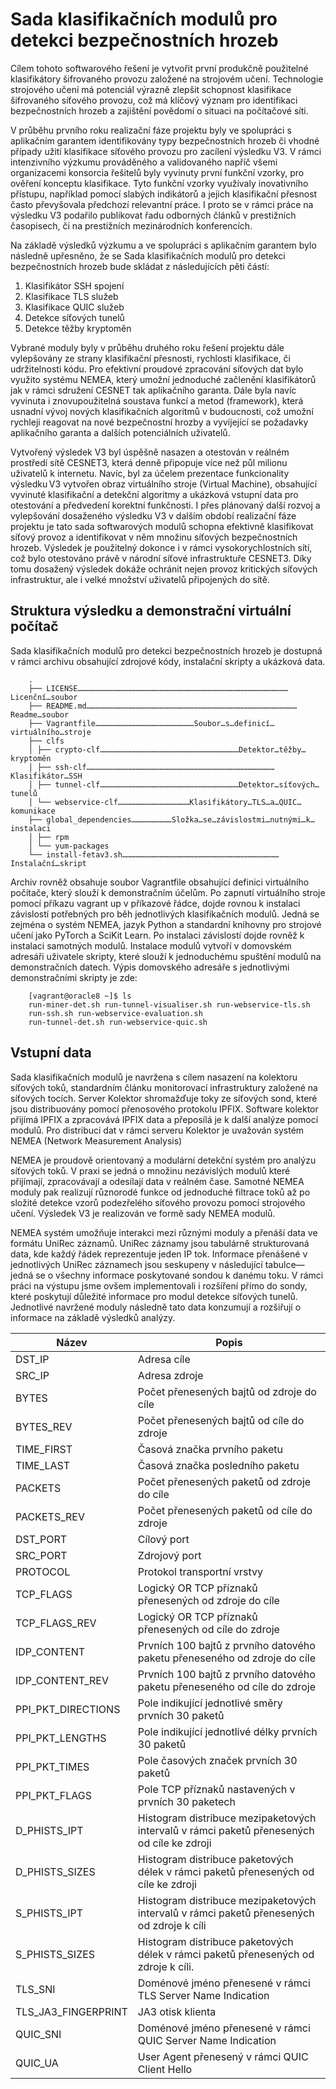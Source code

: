 # Sada klasifikačních modulů pro detekci bezpečnostních hrozeb  

Cílem tohoto softwarového řešení je vytvořit první produkčně použitelné klasifikátory šifrovaného provozu založené na strojovém učení. Technologie strojového učení má potenciál výrazně zlepšit schopnost klasifikace šifrovaného síťového provozu, což má klíčový význam pro identifikaci bezpečnostních hrozeb a zajištění povědomí o situaci na počítačové síti.

V průběhu prvního roku realizační fáze projektu byly ve spolupráci s aplikačním garantem identifikovány typy bezpečnostních hrozeb či vhodné případy užití klasifikace síťového provozu pro zacílení výsledku V3. V rámci intenzivního výzkumu prováděného a validovaného napříč všemi organizacemi konsorcia řešitelů byly vyvinuty první funkční vzorky, pro ověření konceptu klasifikace. Tyto funkční vzorky využívaly inovativního přístupu, například pomocí slabých indikátorů a jejich klasifikační přesnost často převyšovala předchozí relevantní práce. I proto se v rámci práce na výsledku V3 podařilo publikovat řadu odborných článků v prestižních časopisech, či na prestižních mezinárodních konferencích.

Na základě výsledků výzkumu a ve spolupráci s aplikačním garantem bylo následně upřesněno, že se Sada klasifikačních modulů pro detekci bezpečnostních hrozeb bude skládat z následujících pěti částí:

1.  Klasifikátor SSH spojení
2.  Klasifikace TLS služeb
3.  Klasifikace QUIC služeb
4.  Detekce síťových tunelů
5.  Detekce těžby kryptoměn
    

Vybrané moduly byly v průběhu druhého roku řešení projektu dále vylepšovány ze strany klasifikační přesnosti, rychlosti klasifikace, či udržitelnosti kódu. Pro efektivní proudové zpracování síťových dat bylo využito systému NEMEA, který umožní jednoduché začlenění klasifikátorů jak v rámci sdružení CESNET tak aplikačního garanta. Dále byla navíc vyvinuta i znovupoužitelná soustava funkcí a metod (framework), která usnadní vývoj nových klasifikačních algoritmů v budoucnosti, což umožní rychleji reagovat na nové bezpečnostní hrozby a vyvíjející se požadavky aplikačního garanta a dalších potenciálních uživatelů.

Vytvořený výsledek V3 byl úspěšně nasazen a otestován v reálném prostředí sítě CESNET3, která denně připopuje více než půl milionu uživatelů k internetu. Navíc, byl za účelem prezentace funkcionality výsledku V3 vytvořen obraz virtuálního stroje (Virtual Machine), obsahující vyvinuté klasifikační a detekční algoritmy a ukázková vstupní data pro otestování a předvedení korektní funkčnosti. I přes plánovaný další rozvoj a vylepšování dosaženého výsledku V3 v dalším období realizační fáze projektu je tato sada softwarových modulů schopna efektivně klasifikovat síťový provoz a identifikovat v něm množinu síťových bezpečnostních hrozeb. Výsledek je použitelný dokonce i v rámci vysokorychlostních sítí, což bylo otestováno právě v národní síťové infrastruktuře CESNET3. Díky tomu dosažený výsledek dokáže ochránit nejen provoz kritických síťových infrastruktur, ale i velké množství uživatelů připojených do sítě.

## Struktura výsledku a demonstrační virtuální počítač
Sada klasifikačních modulů pro detekci bezpečnostních hrozeb je dostupná v rámci archivu obsahující zdrojové kódy, instalační skripty a ukázková data.

```
    .
    ├── LICENSE……………………………………………………………………………………………………………………………Licenční…soubor
    ├── README.md……………………………………………………………………………………………………………………………Readme…soubor
    ├── Vagrantfile…………………………………………………………Soubor…s…definicí…virtuálního…stroje
    ├── clfs
    │ ├── crypto-clf…………………………………………………………………………………Detektor…těžby…kryptoměn
    │ ├── ssh-clf………………………………………………………………………………………………………………Klasifikátor…SSH
    │ ├── tunnel-clf…………………………………………………………………………………Detektor…síťových…tunelů
    │ └── webservice-clf…………………………………………Klasifikátory…TLS…a…QUIC…komunikace
    ├── global_dependencies………………………Složka…se…závislostmi…nutnými…k…instalaci
    │ ├── rpm
    │ └── yum-packages
    └── install-fetav3.sh……………………………………………………………………………………………Instalační…skript
```

Archiv rovněž obsahuje soubor Vagrantfile obsahující definici virtuálního počítače, který slouží k demonstračním účelům. Po zapnutí virtuálního stroje pomocí příkazu vagrant up v příkazové řádce, dojde rovnou k instalaci závislostí potřebných pro běh jednotlivých klasifikačních modulů. Jedná se zejména o systém NEMEA, jazyk Python a standardní knihovny pro strojové učení jako PyTorch a SciKit Learn. Po instalaci závislostí dojde rovněž k instalaci samotných modulů. Instalace modulů vytvoří v domovském adresáři uživatele skripty, které slouží k jednoduchému spuštění modulů na demonstračních datech. Výpis domovského adresáře s jednotlivými demonstračními skripty je zde:
```
    [vagrant@oracle8 ~]$ ls
    run-miner-det.sh run-tunnel-visualiser.sh run-webservice-tls.sh
    run-ssh.sh run-webservice-evaluation.sh
    run-tunnel-det.sh run-webservice-quic.sh
```
## Vstupní data

Sada klasifikačních modulů je navržena s cílem nasazení na kolektoru síťových toků, standardním článku monitorovací infrastruktury založené na síťových tocích. Server Kolektor shromažďuje toky ze síťových sond, které jsou distribuovány pomocí přenosového protokolu IPFIX. Software kolektor přijímá IPFIX a zpracovává IPFIX data a přeposílá je k další analýze pomocí modulů. Pro distribuci dat v rámci serveru Kolektor je uvažován systém NEMEA (Network Measurement Analysis)

NEMEA je proudově orientovaný a modulární detekční systém pro analýzu síťových toků. V praxi se jedná o množinu nezávislých modulů které přijímají, zpracovávají a odesílají data v reálném čase. Samotné NEMEA moduly pak realizují různorodé funkce od jednoduché filtrace toků až po složité detekce vzorů podezřelého síťového provozu pomocí strojového učení. Výsledek V3 je realizován ve formě sady NEMEA modulů.

  

NEMEA systém umožňuje interakci mezi různými moduly a přenáší data ve formátu UniRec záznamů. UniRec záznamy jsou tabulárně strukturovaná data, kde každý řádek reprezentuje jeden IP tok. Informace přenášené v jednotlivých UniRec záznamech jsou seskupeny v následující tabulce—jedná se o všechny informace poskytované sondou k danému toku. V rámci práci na výstupu jsme ovšem implementovali i rozšíření přímo do sondy, které poskytují důležité informace pro modul detekce síťových tunelů. Jednotlivé navržené moduly následně tato data konzumují a rozšiřují o informace na základě výsledků analýzy.

| Název               | Popis                                                                                      |
| ------------------- | ------------------------------------------------------------------------------------------ |
| DST_IP              | Adresa cíle                                                                                |
| SRC_IP              | Adresa zdroje                                                                              |
| BYTES               | Počet přenesených bajtů od zdroje do cíle                                                  |
| BYTES_REV           | Počet přenesených bajtů od cíle do zdroje                                                  |
| TIME_FIRST          | Časová značka prvního paketu                                                               |
| TIME_LAST           | Časová značka posledního paketu                                                            |
| PACKETS             | Počet přenesených paketů od zdroje do cíle                                                 |
| PACKETS_REV         | Počet přenesených paketů od cíle do zdroje                                                 |
| DST_PORT            | Cílový port                                                                                |
| SRC_PORT            | Zdrojový port                                                                              |
| PROTOCOL            | Protokol transportní vrstvy                                                                |
| TCP_FLAGS           | Logický OR TCP příznaků přenesených od zdroje do cíle                                      |
| TCP_FLAGS_REV       | Logický OR TCP příznaků přenesených od cíle do zdroje                                      |
| IDP_CONTENT         | Prvních 100 bajtů z prvního datového paketu přeneseného od zdroje do cíle                  |
| IDP_CONTENT_REV     | Prvních 100 bajtů z prvního datového paketu přeneseného od cíle do zdroje                  |
| PPI_PKT_DIRECTIONS  | Pole indikující jednotlivé směry prvních 30 paketů                                         |
| PPI_PKT_LENGTHS     | Pole indikující jednotlivé délky prvních 30 paketů                                         |
| PPI_PKT_TIMES       | Pole časových značek prvních 30 paketů                                                     |
| PPI_PKT_FLAGS       | Pole TCP příznaků nastavených v prvních 30 paketech                                        |
| D_PHISTS_IPT        | Histogram distribuce mezipaketových intervalů v rámci paketů přenesených od cíle ke zdroji |
| D_PHISTS_SIZES      | Histogram distribuce paketových délek v rámci paketů přenesených od cíle ke zdroji         |
| S_PHISTS_IPT        | Histogram distribuce mezipaketových intervalů v rámci paketů přenesených od zdroje k cíli  |
| S_PHISTS_SIZES      | Histogram distribuce paketových délek v rámci paketů přenesených od zdroje k cíli.         |
| TLS_SNI             | Doménové jméno přenesené v rámci TLS Server Name Indication                                |
| TLS_JA3_FINGERPRINT | JA3 otisk klienta                                                                          |
| QUIC_SNI            | Doménové jméno přenesené v rámci QUIC Server Name Indication                               |
| QUIC_UA             | User Agent přenesený v rámci QUIC Client Hello                                             |




